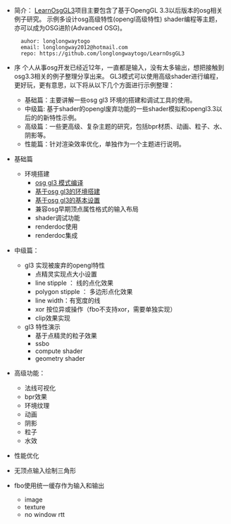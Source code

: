 - 简介：
[LearnOsgGL3](https://github.com/longlongwaytogo/LearnOsgGL3)项目主要包含了基于OpengGL 3.3以后版本的osg相关例子研究。
示例多设计osg高级特性(opengl高级特性) shader编程等主题，亦可以成为OSG进阶(Advanced OSG)。

		auhor: longlongwaytogo
		email: longlongway2012@hotmail.com
		repo: https://github.com/longlongwaytogo/LearnOsgGL3

- 序
个人从事osg开发已经近12年，一直都是输入，没有太多输出，想把接触到osg3.3相关的例子整理分享出来。
GL3模式可以使用高级shader进行编程，更好玩，更有意思，以下将从以下几个方面进行示例整理：
	- 基础篇：主要讲解一些osg gl3 环境的搭建和调试工具的使用。
	- 中级篇: 基于shader的opengl废弃功能的一些shader模拟和opengl3.3以后的的新特性示例。
	- 高级篇：一些更高级、复杂主题的研究，包括bpr材质、动画、粒子、水、阴影等。
	- 性能篇：针对渲染效率优化，单独作为一个主题进行说明。
	
- 基础篇
	- 环境搭建
		- [osg gl3 模式编译](docs/a-base/01-01-环境搭建.md)
		- [基于osg gl3的环境搭建](docs/a-base/01-02-osgSimplegl3.md)
		- [基于osg gl3的基本设置](docs/a-base/01-03-osgSimplegl3-2.md)
		- 兼容osg早期顶点属性格式的输入布局
		- shader调试功能
	    - renderdoc使用
		- renderdoc集成
- 中级篇：		
	- gl3 实现被废弃的opengl特性
		- 点精灵实现点大小设置
		- line stipple ： 线的点化效果
		- polygon stipple ： 多边形点化效果
		- line width：有宽度的线
		- xor 按位异或操作（fbo不支持xor，需要单独实现）
		- clip效果实现
	- gl3 特性演示
		- 基于点精灵的粒子效果
		- ssbo
		- compute shader
		- geometry shader
	
- 高级功能：
	- 法线可视化
	- bpr效果
	- 环境纹理
	- 动画
	- 阴影
	- 粒子
	- 水效
	
- 性能优化
 - 无顶点输入绘制三角形
 - fbo使用统一缓存作为输入和输出
	- image
	- texture
	- no window rtt